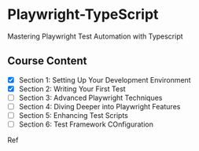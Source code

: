 # Playwright-TypeScript
Mastering Playwright Test Automation with Typescript 

## Course Content
- [X] Section 1: Setting Up Your Development Environment
- [X] Section 2: Writing Your First Test
- [ ] Section 3: Advanced Playwright Techniques
- [ ] Section 4: Diving Deeper into Playwright Features
- [ ] Section 5: Enhancing Test Scripts
- [ ] Section 6: Test Framework COnfiguration

Ref



